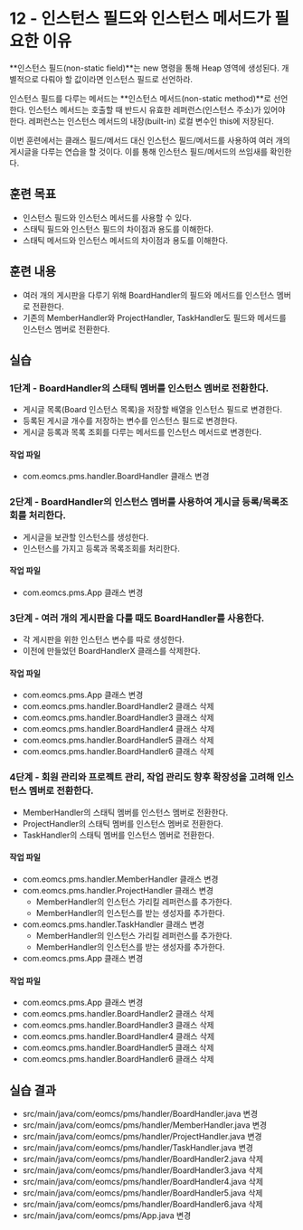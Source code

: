 # 12 - 인스턴스 필드와 인스턴스 메서드가 필요한 이유

**인스턴스 필드(non-static field)**는 new 명령을 통해 Heap 영역에 생성된다.
개별적으로 다뤄야 할 값이라면 인스턴스 필드로 선언하라.

인스턴스 필드를 다루는 메서드는 **인스턴스 메서드(non-static method)**로 선언한다.
인스턴스 메서드는 호출할 때 반드시 유효한 레퍼런스(인스턴스 주소)가 있어야 한다.
레퍼런스는 인스턴스 메서드의 내장(built-in) 로컬 변수인 this에 저장된다.

이번 훈련에서는 클래스 필드/메서드 대신 인스턴스 필드/메서드를 사용하여
여러 개의 게시글을 다루는 연습을 할 것이다.
이를 통해 인스턴스 필드/메서드의 쓰임새를 확인한다. 

## 훈련 목표

- 인스턴스 필드와 인스턴스 메서드를 사용할 수 있다.
- 스태틱 필드와 인스턴스 필드의 차이점과 용도를 이해한다.
- 스태틱 메서드와 인스턴스 메서드의 차이점과 용도를 이해한다.

## 훈련 내용

- 여러 개의 게시판을 다루기 위해 BoardHandler의 필드와 메서드를 인스턴스 멤버로 전환한다. 
- 기존의 MemberHandler와 ProjectHandler, TaskHandler도 필드와 메서드를 인스턴스 멤버로 전환한다.

## 실습

### 1단계 - BoardHandler의 스태틱 멤버를 인스턴스 멤버로 전환한다.

- 게시글 목록(Board 인스턴스 목록)을 저장할 배열을 인스턴스 필드로 변경한다.
- 등록된 게시글 개수를 저장하는 변수를 인스턴스 필드로 변경한다.
- 게시글 등록과 목록 조회를 다루는 메서드를 인스턴스 메서드로 변경한다.

#### 작업 파일 
- com.eomcs.pms.handler.BoardHandler 클래스 변경


### 2단계 - BoardHandler의 인스턴스 멤버를 사용하여 게시글 등록/목록조회를 처리한다.

- 게시글을 보관할 인스턴스를 생성한다.
- 인스턴스를 가지고 등록과 목록조회를 처리한다.

#### 작업 파일

- com.eomcs.pms.App 클래스 변경


### 3단계 - 여러 개의 게시판을 다룰 때도 BoardHandler를 사용한다. 

- 각 게시판을 위한 인스턴스 변수를 따로 생성한다.
- 이전에 만들었던 BoardHandlerX 클래스를 삭제한다. 

#### 작업 파일

- com.eomcs.pms.App 클래스 변경
- com.eomcs.pms.handler.BoardHandler2 클래스 삭제
- com.eomcs.pms.handler.BoardHandler3 클래스 삭제
- com.eomcs.pms.handler.BoardHandler4 클래스 삭제
- com.eomcs.pms.handler.BoardHandler5 클래스 삭제
- com.eomcs.pms.handler.BoardHandler6 클래스 삭제


### 4단계 - 회원 관리와 프로젝트 관리, 작업 관리도 향후 확장성을 고려해 인스턴스 멤버로 전환한다.

- MemberHandler의 스태틱 멤버를 인스턴스 멤버로 전환한다.
- ProjectHandler의 스태틱 멤버를 인스턴스 멤버로 전환한다.
- TaskHandler의 스태틱 멤버를 인스턴스 멤버로 전환한다.

#### 작업 파일

- com.eomcs.pms.handler.MemberHandler 클래스 변경
- com.eomcs.pms.handler.ProjectHandler 클래스 변경
  - MemberHandler의 인스턴스 가리킬 레퍼런스를 추가한다.
  - MemberHandler의 인스턴스를 받는 생성자를 추가한다.
- com.eomcs.pms.handler.TaskHandler 클래스 변경
  - MemberHandler의 인스턴스 가리킬 레퍼런스를 추가한다.
  - MemberHandler의 인스턴스를 받는 생성자를 추가한다.
- com.eomcs.pms.App 클래스 변경


#### 작업 파일

- com.eomcs.pms.App 클래스 변경
- com.eomcs.pms.handler.BoardHandler2 클래스 삭제
- com.eomcs.pms.handler.BoardHandler3 클래스 삭제
- com.eomcs.pms.handler.BoardHandler4 클래스 삭제
- com.eomcs.pms.handler.BoardHandler5 클래스 삭제
- com.eomcs.pms.handler.BoardHandler6 클래스 삭제

## 실습 결과

- src/main/java/com/eomcs/pms/handler/BoardHandler.java 변경
- src/main/java/com/eomcs/pms/handler/MemberHandler.java 변경
- src/main/java/com/eomcs/pms/handler/ProjectHandler.java 변경
- src/main/java/com/eomcs/pms/handler/TaskHandler.java 변경
- src/main/java/com/eomcs/pms/handler/BoardHandler2.java 삭제
- src/main/java/com/eomcs/pms/handler/BoardHandler3.java 삭제
- src/main/java/com/eomcs/pms/handler/BoardHandler4.java 삭제
- src/main/java/com/eomcs/pms/handler/BoardHandler5.java 삭제
- src/main/java/com/eomcs/pms/handler/BoardHandler6.java 삭제
- src/main/java/com/eomcs/pms/App.java 변경